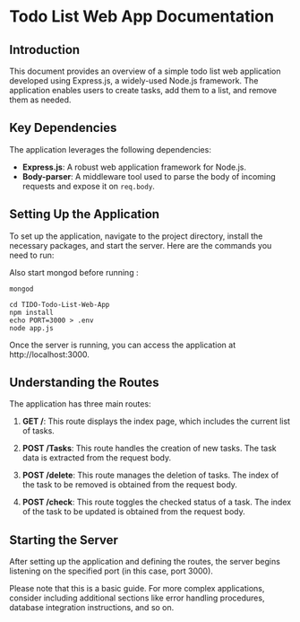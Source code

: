 # Todo List Web App Documentation

## Introduction
This document provides an overview of a simple todo list web application developed using Express.js, a widely-used Node.js framework. The application enables users to create tasks, add them to a list, and remove them as needed.

## Key Dependencies
The application leverages the following dependencies:
- **Express.js**: A robust web application framework for Node.js.
- **Body-parser**: A middleware tool used to parse the body of incoming requests and expose it on `req.body`.

## Setting Up the Application
To set up the application, navigate to the project directory, install the necessary packages, and start the server. Here are the commands you need to run:

Also start mongod before running :
```shell
mongod
```

```shell
cd TIDO-Todo-List-Web-App
npm install
echo PORT=3000 > .env
node app.js
```
Once the server is running, you can access the application at http://localhost:3000.

## Understanding the Routes
The application has three main routes:

1. **GET /**: This route displays the index page, which includes the current list of tasks.

2. **POST /Tasks**: This route handles the creation of new tasks. The task data is extracted from the request body.

3. **POST /delete**: This route manages the deletion of tasks. The index of the task to be removed is obtained from the request body.

4. **POST /check**: This route toggles the checked status of a task. The index of the task to be updated is obtained from the request body.

## Starting the Server
After setting up the application and defining the routes, the server begins listening on the specified port (in this case, port 3000).

Please note that this is a basic guide. For more complex applications, consider including additional sections like error handling procedures, database integration instructions, and so on.
